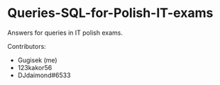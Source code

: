 # Queries-SQL-for-Polish-IT-exams

Answers for queries in IT polish exams.

Contributors: 
 - Gugisek (me)
 - 123kakor56
 - DJdaimond#6533

